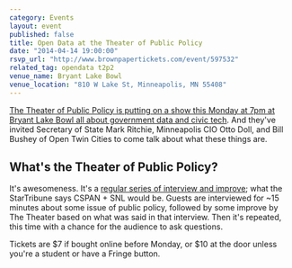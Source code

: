 ```yaml
---
category: Events
layout: event
published: false
title: Open Data at the Theater of Public Policy
date: "2014-04-14 19:00:00"
rsvp_url: "http://www.brownpapertickets.com/event/597532"
related_tag: opendata t2p2
venue_name: Bryant Lake Bowl
venue_location: "810 W Lake St, Minneapolis, MN 55408"
---
```


[The Theater of Public Policy is putting on a show this Monday at 7pm at Bryant Lake Bowl all about government data and civic tech](http://t2p2.net/upcoming-events/2014/4/14/democracy-of-data). And they've invited Secretary of State Mark Ritchie, Minneapolis CIO Otto Doll, and Bill Bushey of Open Twin Cities to come talk about what these things are.

## What's the Theater of Public Policy? 
It's awesomeness. It's a [regular series of interview and improve](http://t2p2.net/upcoming-events); what the StarTribune says CSPAN + SNL would be. Guests are interviewed for ~15 minutes about some issue of public policy, followed by some improve by The Theater based on what was said in that interview. Then it's repeated, this time with a chance for the audience to ask questions.

Tickets are $7 if bought online before Monday, or $10 at the door unless you're a student or have a Fringe button.

